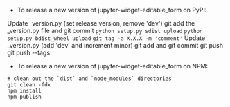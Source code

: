 - To release a new version of jupyter-widget-editable_form on PyPI:

Update _version.py (set release version, remove 'dev')
git add the _version.py file and git commit
`python setup.py sdist upload`
`python setup.py bdist_wheel upload`
`git tag -a X.X.X -m 'comment'`
Update _version.py (add 'dev' and increment minor)
git add and git commit
git push
git push --tags

- To release a new version of jupyter-widget-editable_form on NPM:

```
# clean out the `dist` and `node_modules` directories
git clean -fdx
npm install
npm publish
```
